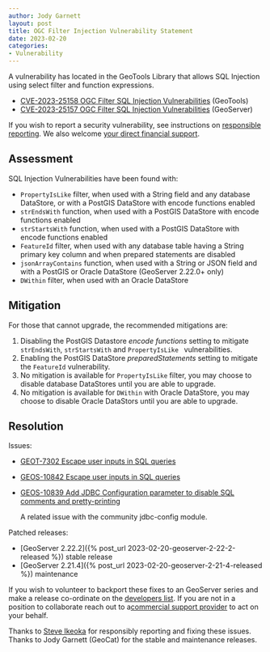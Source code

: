 ```yaml
---
author: Jody Garnett
layout: post
title: OGC Filter Injection Vulnerability Statement
date: 2023-02-20
categories:   
- Vulnerability
---
```


A vulnerability has located in the GeoTools Library that allows SQL Injection using select filter and function expressions.

* [CVE-2023-25158 OGC Filter SQL Injection Vulnerabilities](https://github.com/geotools/geotools/security/advisories/GHSA-99c3-qc2q-p94m) (GeoTools)
* [CVE-2023-25157 OGC Filter SQL Injection Vulnerabilities](https://github.com/geoserver/geoserver/security/advisories/GHSA-7g5f-wrx8-5ccf) (GeoServer)
  
If you wish to report a security vulnerability, see instructions on [responsible reporting](http://geoserver.org/issues/).
We also welcome [your direct financial support](https://github.com/geoserver/geoserver/wiki/Sponsor).

Assessment
----------

SQL Injection Vulnerabilities have been found with:

* ``PropertyIsLike`` filter, when used with a String field and any database DataStore, or with a PostGIS DataStore with encode functions enabled
* ``strEndsWith`` function, when used with a PostGIS DataStore with encode functions enabled
* ``strStartsWith`` function, when used with a PostGIS DataStore with encode functions enabled
* ``FeatureId`` filter, when used with any database table having a String primary key column and when prepared statements are disabled
* ``jsonArrayContains`` function, when used with a String or JSON field and with a PostGIS or Oracle DataStore (GeoServer 2.22.0+ only)
* ``DWithin`` filter, when used with an Oracle DataStore

Mitigation
----------

For those that cannot upgrade, the recommended mitigations are:

1. Disabling the PostGIS Datastore *encode functions* setting to mitigate ``strEndsWith``, ``strStartsWith`` and ``PropertyIsLike `` vulnerabilities.
2. Enabling the PostGIS DataStore *preparedStatements* setting to mitigate the ``FeatureId`` vulnerability.
3. No mitigation is available for ``PropertyIsLike`` filter, you may choose to disable database DataStores until you are able to upgrade.
4. No mitigation is available for ``DWithin`` with Oracle DataStore, you may choose to disable Oracle DataStors until you are able to upgrade.

Resolution
----------

Issues:

* [GEOT-7302 Escape user inputs in SQL queries](https://osgeo-org.atlassian.net/browse/GEOT-7302)
* [GEOS-10842 Escape user inputs in SQL queries](https://osgeo-org.atlassian.net/browse/GEOS-10842)
* [GEOS-10839 Add JDBC Configuration parameter to disable SQL comments and pretty-printing](https://osgeo-org.atlassian.net/browse/GEOS-10839)
  
  A related issue with the community jdbc-config module.

Patched releases:

* [GeoServer 2.22.2]({% post_url 2023-02-20-geoserver-2-22-2-released %}) stable release
* [GeoServer 2.21.4]({% post_url 2023-02-20-geoserver-2-21-4-released %}) maintenance 

If you wish to volunteer to backport these fixes to an GeoServer series and make a release  co-ordinate on the [developers list](https:/devel/). If you are not in a position to collaborate reach out to a[commercial support provider](https:/support) to act on your behalf. 

Thanks to [Steve Ikeoka](https://github.com/sikeoka) for responsibly reporting and fixing these issues. Thanks to Jody Garnett (GeoCat) for the stable and maintenance releases. <!-- Thanks to Andrea Amie (GeoSolutions) for back porting this fix to prior versions of the GeoTools library. -->
